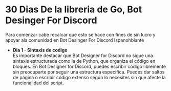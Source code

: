 # 30 Dias De la libreria de Go, Bot Desinger For Discord

Para comenzar cabe recalcar que esto se hace con fines de sin lucro y apoyar ala comunidad en Bot Desinger For Discord Ispanohblante


- <a>**Dia 1 - Sintaxis de codigo**<a><br>
  Es importante destacar que Bot Designer for Discord no sigue una sintaxis estructurada como la de Python, que organiza el código en bloques. En Bot Designer for Discord, puedes escribir código libremente sin preocuparte por seguir una estructura específica. Puedes dar saltos de página o escribir código extenso según lo necesites sin que afecte la funcionalidad del script.
